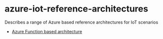 # azure-iot-reference-architectures

Describes a range of Azure based reference architectures for IoT scenarios

* [Azure Function based architecture](https://github.com/ChristianEder/azure-iot-reference-architectures/tree/master/IotReferenceArchitectureFunctions)

